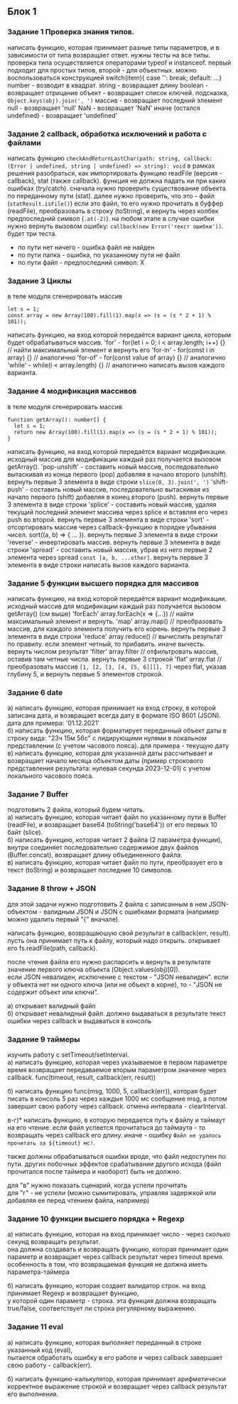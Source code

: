 ## Блок 1

### Задание 1 Проверка знания типов.

написать функцию, которая принимает разные типы параметров, и в зависимости от типа возвращает ответ.
нужны тесты на все типы. проверка типа осуществляется операторами typeof и instanceof.
первый подходит для простых типов, второй - для объектных.
можно воспользоваться конструкцией switch(item){ case '': break; default: ...}
number - возводит в квадрат.
string - возвращает длину
boolean - возвращает отрицание
объект - возвращает список ключей. подсказка, `Object.keys(obj).join(', ')`
массив - возвращает последний элемент
null - возвращает 'null'
NaN - возвращает 'NaN'
иначе (остался undefined) - возвращает 'undefined'

### Задание 2 callback, обработка исключений и работа с файлами

написать функцию `checkAndReturnLastChar(path: string, callback: (Error | undefined, string | undefined) => string): void`
в рамках решения разобраться, как импортировать функцию readFile (версия - callback), stat (также callback).
функция не должна падать ни при каких ошибках (try/catch).
сначала нужно проверить существование объекта по переданному пути (stat).
далее нужно проверить, что это - файл (`statResult.isFile()`)
если это файл, то его нужно прочитать в буффер (readFile), преобразовать в строку (toString), и вернуть через колбек предпоследний символ (`.at(-2)`).
на любом этапе в случае ошибки нужно вернуть вызовом ошибку: `callback(new Error('текст ошибки'))`.
будет три теста.
- по пути нет ничего - ошибка файл не найден
- по пути папка - ошибка, по указанному пути не файл
- по пути файл - предпоследний символ: Х


### Задание 3 Циклы
в теле модуля сгенерировать массив
```
let s = 1;
const array = new Array(100).fill(1).map(x => (s = (s * 2 + 1) % 101));
```
написать функцию, на вход которой передаётся вариант цикла, которым будет обрабатываться массив.
'for' - for(let i = 0; i < array.length; i++) {} // найти максимальный элемент и вернуть его
'for-in' - for(const i in array) {} // аналогично
'for-of' - for(const value of array) {} // аналогично
'while' - while(i < array.length) {} // аналогично
написать вызов каждого варианта.

### Задание 4 модификация массивов

в теле модуля сгенерировать массив
```
function getArray(): number[] {
  let s = 1;
  return new Array(100).fill(1).map(x => (s = (s * 2 + 1) % 101));
}
```
написать функцию, на вход которой передаётся вариант модификации.
исходный массив для модификации каждый раз получается вызовом getArray().
'pop-unshift' - составить новый массив, последовательно вытаскивая из конца первого (pop) добавляя в начало второго (unshift). вернуть первые 3 элемента в виде строки `slice(0, 3).join(', ')`
'shift-push' - составить новый массив, последовательно вытаскивая из начало первого (shift) добавляя в конец второго (push). вернуть первые 3 элемента в виде строки
'splice' - составить новый массив, удаляя текущий последний элемент массива через splice и вставляя его через push во второй. вернуть первые 3 элемента в виде строки
'sort' - отсортировать массив через callback-функцию в порядке убывания чисел. sort((a, b) => { ... }). вернуть первые 3 элемента в виде строки
'reverse' - инвертировать массив. вернуть первые 3 элемента в виде строки
'spread' - составить новый массив, убрав из него первые 2 элемента через spread `const [a, b, ...other]`. вернуть первые 3 элемента в виде строки
написать вызов каждого варианта.

### Задание 5 функции высшего порядка для массивов

написать функцию, на вход которой передаётся вариант модификации.
исходный массив для модификации каждый раз получается вызовом getArray() (см выше)
'forEach' array.forEach(x => {...}) // найти максимальный элемент и вернуть.
'map' array.map() // преобразовать массив, для каждого элемента получить его корень. вернуть первые 3 элемента в виде строки
'reduce' array.reduce() // вычислить результат по правилу. если элемент четный, то прибавить. иначе вычесть. вернуть числом результат
'filter' array.filter // отфильтровать массив, оставив там четные числа. вернуть первые 3 строкой
'flat' array.flat // преобразовать массив `[1, [2, [3, [4, [5, 6]]]], 7]` через flat, указав глубину 5, и вернуть первые 5 элементов строкой.


### Задание 6 date

а) написать функцию, которая принимает на вход строку, в которой записана дата,
и возвращает всегда дату в формате ISO 8601 (JSON). дата для примера: '01.12.2021'  
б) написать функцию, которая форматирует переданный объект даты в строку вида: "23ч 15м 56с"
с лидирующими нулями в локальном представлении (с учетом часового пояса). для примера - текущую дату  
в) написать функцию, которая для указанной даты рассчитывает и возвращает начало месяца
объектом даты (пример строкового представления результата: нулевая секунда 2023-12-01) с учетом локального часового пояса.

### Задание 7 Buffer
подготовить 2 файла, который будем читать.   
а) написать функцию, которая читает файл по указанному пути в Buffer (readFile),
и возвращает base64 (toString('base64')) от его первых 10 байт (slice).  
б) написать функцию, которая читает 2 файла (2 параметра функции), внутри
соединяет последовательно содержимое двух файлов (Buffer.concat), возвращает длину объединенного файла.  
в) написать функцию, которая читает файл по пути, преобразует его в текст
(toString) и возвращает последние 10 символов.

### Задание 8 throw + JSON
для этой задачи нужно подготовить 2 файла с записанным в нем JSON-объектом - валидным JSON и JSON с ошибками формата (например можно удалить первый "{" вначале).

написать функцию, возвращаюшую свой результат в callback(err, result). пусть она принимает путь к файлу, который надо открыть. открывает его fs.readFile(path, callback).

после чтения файла его нужно распарсить и вернуть в результате значение первого ключа объекта (Object.values(obj)[0]).  
если JSON невалиден, исключение с текстом - "JSON невалиден". если у объекта нет ни одного ключа (или не объект в корне), то - "JSON не содержит объект или ключи".

а) открывает валидный файл  
б) открывает невалидный файл. должно выдаваться в результате текст ошибки через callback и выдаваться в консоль

### Задание 9 таймеры
изучить работу с setTimeout/setInterval.  
а) написать функцию, которая через указываемое в первом параметре время возвращает передаваемое вторым параметром значение через callback. func(timeout, result, callback(err, result))

б) написать функцию func(msg, 1000, 5, callback(err)), которая будет писать в консоль 5 раз через каждые 1000 мс сообщение msg, а потом завершит свою работу через callback. отмена интервала - clearInterval.

в-г)* написать функцию, в которую передается путь к файлу и таймаут на его чтение. если файл успеется прочитаться до таймаута - то возвращать через callback его длину. иначе - ошибку `Файл не удалось прочитать за ${timeout} мс!`.

также должны обрабатываться ошибки вроде, что файл недоступен по пути. других побочных эффектов срабатывании другого исхода (файл прочитался после таймера и наоборот) быть не должно.

для "в" нужно показать сценарий, когда успели прочитать   
для "г" - не успели (можно сымитировать, управляя задержкой или добавляя ее перед чтением файла, например)


### Задание 10 функции высшего порядка + Regexp

а) написать функцию, которая на вход принимает число - через сколько секунд возвращать результат.  
она должна создавать и возвращать функцию, которая принимает один параметр и возвращает через callback результат через timeout время.  
особенность в том, что возвращаемая функция не должна иметь параметра-таймера

б) написать функцию, которая создает валидатор строк. на вход принимает Regexp и возвращает функцию,  
у которой один параметр - строка. эта функция должна возвращать true/false, соответствует ли строка регулярному выражению.

### Задание 11 eval
а) написать функцию, которая выполняет переданный в строке указанный код (eval),   
пытается обработать ошибку в его работе и через callback завершает свою работу - callback(err).

б) написать функцию-калькулятор, которая принимает арифметически   
корректное выражение строкой и возвращает через callback результат его выполнения.
